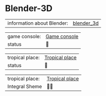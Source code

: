 # Blender-3D

<table>
  <tr>
    <td>
     information about Blender: </td>
    <td><a href="https://vk.com/blender_3d">blender_3d</a></td>
</table>


<table>
  <tr>
    <td>
     game console: </td>
    <td><a href="https://github.com/alexovna/">Game console</a></td>
    </tr>
    <tr>
      <td>status</a></td>
      <td>🏁</a></td>
     </tr>
</table>


<table>
  <tr>
    <td>
     tropical place:</td>
    <td><a href="https://github.com/alexovna/">Tropical place</a></td>
    </tr>
    <tr>
      <td>status</a></td>
      <td>🚦</a></td>
     </tr>
</table>

<table>
  <tr>
    <td>
     tropical place:</td>
    <td><a href="https://github.com/alexovna/">Tropical place</a></td>
    </tr>
    <tr>
      <td>Integral Sheme</a></td>
      <td>👩‍🏭</a></td>
     </tr>
</table>
